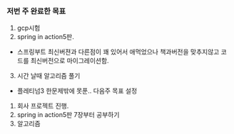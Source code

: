 ### 저번 주 완료한 목표
1. gcp시험
2. spring in action5판.
- 스프링부트 최신버젼과 다른점이 꽤 있어서 애먹었으나 책과버전을 맞추지않고 코드를 최신버전으로 마이그레이션함.
3. 시간 날때 알고리즘 풀기
- 플레티넘3 한문제밖에 못푼..
다음주 목표 설정
1. 회사 프로젝트 진행.
2. spring in action5판 7장부터 공부하기
3. 알고리즘

